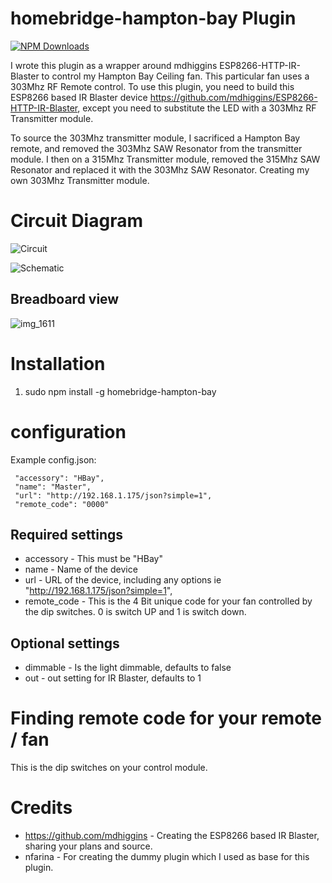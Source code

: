 # homebridge-hampton-bay Plugin

[![NPM Downloads](https://img.shields.io/npm/dm/homebridge-hampton-bay.svg?style=flat)](https://npmjs.org/package/homebridge-hampton-bay)

I wrote this plugin as a wrapper around mdhiggins ESP8266-HTTP-IR-Blaster to control my Hampton Bay Ceiling fan. This particular fan uses a 303Mhz RF Remote control. To use this plugin, you need to build this ESP8266 based IR Blaster device https://github.com/mdhiggins/ESP8266-HTTP-IR-Blaster, except you need to substitute the LED with a 303Mhz RF Transmitter module.

To source the 303Mhz transmitter module, I sacrificed a Hampton Bay remote, and removed the 303Mhz SAW Resonator from the transmitter module.  I then on a 315Mhz Transmitter module, removed the 315Mhz SAW Resonator and replaced it with the 303Mhz SAW Resonator. Creating my own 303Mhz Transmitter module.

# Circuit Diagram

![Circuit](https://user-images.githubusercontent.com/19808920/35491945-c27b4b8e-0477-11e8-99ad-b183c7408e5e.jpg)

![Schematic](https://user-images.githubusercontent.com/19808920/35491946-c67423c8-0477-11e8-8833-d8db0a61cc9d.jpg)

## Breadboard view

![img_1611](https://user-images.githubusercontent.com/19808920/33053269-aee42054-ce40-11e7-9c74-7fee8e975782.JPG)

# Installation

1. sudo npm install -g homebridge-hampton-bay

# configuration

Example config.json:

```
 "accessory": "HBay",
 "name": "Master",
 "url": "http://192.168.1.175/json?simple=1",
 "remote_code": "0000"
```

## Required settings

* accessory     - This must be "HBay"
* name          - Name of the device
* url           - URL of the device, including any options ie "http://192.168.1.175/json?simple=1",
* remote_code   - This is the 4 Bit unique code for your fan controlled by the dip switches. 0 is switch UP and 1 is switch down.

## Optional settings

* dimmable - Is the light dimmable, defaults to false
* out      - out setting for IR Blaster, defaults to 1

# Finding remote code for your remote / fan

This is the dip switches on your control module.

# Credits

* https://github.com/mdhiggins - Creating the ESP8266 based IR Blaster, sharing your plans and source.
* nfarina - For creating the dummy plugin which I used as base for this plugin.
